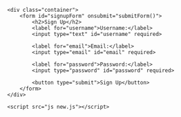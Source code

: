 <html lang="en">
<head>
    <meta charset="UTF-8">
    <meta name="viewport" content="width=device-width, initial-scale=1.0">
    <link rel="stylesheet" href="styles.css">
    <title>Sign Up Form</title>
  <link rel="stylesheet" href="CSS new.css">
</head>
<body>

    <div class="container">
        <form id="signupForm" onsubmit="submitForm()">
            <h2>Sign Up</h2>
            <label for="username">Username:</label>
            <input type="text" id="username" required>

            <label for="email">Email:</label>
            <input type="email" id="email" required>

            <label for="password">Password:</label>
            <input type="password" id="password" required>

            <button type="submit">Sign Up</button>
        </form>
    </div>

    <script src="js new.js"></script>
</body>
</html>
